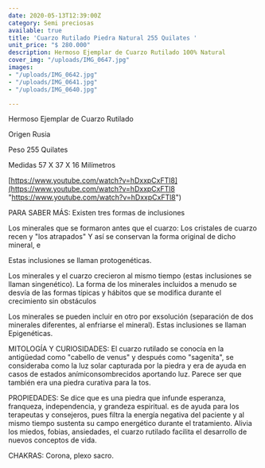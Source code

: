 ```yaml
---
date: 2020-05-13T12:39:00Z
category: Semi preciosas
available: true
title: 'Cuarzo Rutilado Piedra Natural 255 Quilates '
unit_price: "$ 280.000"
description: Hermoso Ejemplar de Cuarzo Rutilado 100% Natural
cover_img: "/uploads/IMG_0647.jpg"
images:
- "/uploads/IMG_0642.jpg"
- "/uploads/IMG_0641.jpg"
- "/uploads/IMG_0640.jpg"

---
```

Hermoso Ejemplar de Cuarzo Rutilado

Origen Rusia 

Peso 255 Quilates 

Medidas 57 X 37 X 16 Milímetros

[https://www.youtube.com/watch?v=hDxxpCxFTl8](https://www.youtube.com/watch?v=hDxxpCxFTl8 "https://www.youtube.com/watch?v=hDxxpCxFTl8")

PARA SABER MÁS: Existen tres formas de inclusiones

Los minerales que se formaron antes que el cuarzo: Los cristales de cuarzo recen y "los atrapados" Y así se conservan la forma original de dicho mineral, e

Estas inclusiones se llaman protogenéticas. 

Los minerales y el cuarzo crecieron al mismo tiempo (estas inclusiones se llaman singenético). La forma de los minerales incluidos a menudo se desvía de las formas típicas y hábitos que se modifica durante el crecimiento sin obstáculos

Los minerales se pueden incluir en otro por exsolución (separación de dos minerales diferentes, al enfriarse el mineral). Estas inclusiones se llaman Epigenéticas.

MITOLOGÍA Y CURIOSIDADES: El cuarzo rutilado se conocía en la antigüedad como "cabello de venus" y después como "sagenita", se consideraba como la luz solar capturada por la piedra y era de ayuda en casos de estados anímiconsombrecidos aportando luz. Parece ser que también era una piedra curativa para la tos.

PROPIEDADES: Se dice que es una piedra que infunde esperanza, franqueza, independencia, y grandeza espiritual. es de ayuda para los terapeutas y consejeros, pues filtra la energía negativa del paciente y al mismo tiempo sustenta su campo energético durante el tratamiento. Alivia los miedos, fobias, ansiedades, el cuarzo rutilado facilita el desarrollo de nuevos conceptos de vida.

CHAKRAS: Corona, plexo sacro.